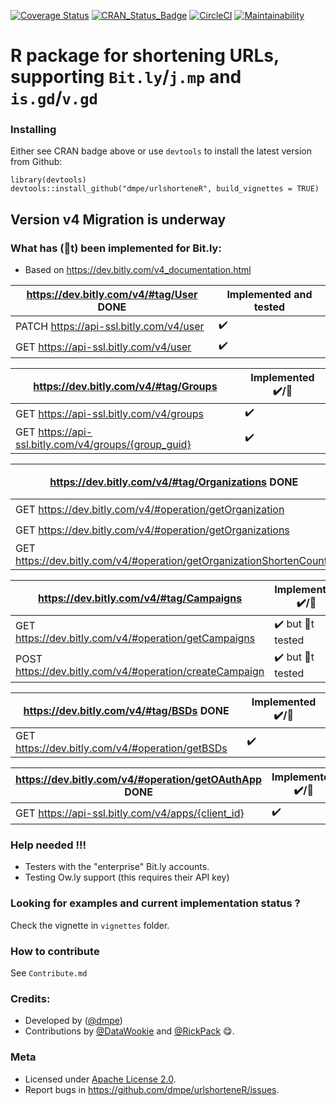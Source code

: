 [![Coverage Status](https://coveralls.io/repos/dmpe/urlshorteneR/badge.svg?branch=master&service=github)](https://coveralls.io/github/dmpe/urlshorteneR?branch=master)
[![CRAN_Status_Badge](http://www.r-pkg.org/badges/version/urlshorteneR)](http://cran.r-project.org/package=urlshorteneR)
[![CircleCI](https://circleci.com/gh/dmpe/urlshorteneR/tree/master.svg?style=svg)](https://circleci.com/gh/dmpe/urlshorteneR/tree/master)
[![Maintainability](https://api.codeclimate.com/v1/badges/369c2a0a1ba107e0c98c/maintainability)](https://codeclimate.com/github/dmpe/urlshorteneR/maintainability)

R package for shortening URLs, supporting `Bit.ly`/`j.mp` and `is.gd`/`v.gd` 
=======

### Installing

Either see CRAN badge above or use `devtools` to install the latest version from Github:

```
library(devtools)
devtools::install_github("dmpe/urlshorteneR", build_vignettes = TRUE)
```

## Version v4 Migration is underway

### What has (🚫t) been implemented for Bit.ly:

- Based on <https://dev.bitly.com/v4_documentation.html>

<https://dev.bitly.com/v4/#tag/User> DONE | Implemented and tested 
------------- | -------------
PATCH https://api-ssl.bitly.com/v4/user | :heavy_check_mark:
GET https://api-ssl.bitly.com/v4/user | :heavy_check_mark: |

<https://dev.bitly.com/v4/#tag/Groups>  | Implemented :heavy_check_mark:/🚫
------------- | -------------
GET https://api-ssl.bitly.com/v4/groups | :heavy_check_mark:
GET https://api-ssl.bitly.com/v4/groups/{group_guid}  | :heavy_check_mark:

<https://dev.bitly.com/v4/#tag/Organizations> DONE | Implemented :heavy_check_mark:/🚫
------------- | -------------
GET https://dev.bitly.com/v4/#operation/getOrganization | :heavy_check_mark:
GET https://dev.bitly.com/v4/#operation/getOrganizations | :heavy_check_mark:
GET https://dev.bitly.com/v4/#operation/getOrganizationShortenCounts | :heavy_check_mark:

<https://dev.bitly.com/v4/#tag/Campaigns> | Implemented :heavy_check_mark:/🚫
------------- | -------------
GET https://dev.bitly.com/v4/#operation/getCampaigns | :heavy_check_mark: but 🚫t tested
POST https://dev.bitly.com/v4/#operation/createCampaign | :heavy_check_mark: but 🚫t tested

<https://dev.bitly.com/v4/#tag/BSDs> DONE | Implemented :heavy_check_mark:/🚫
------------- | -------------
GET https://dev.bitly.com/v4/#operation/getBSDs | :heavy_check_mark:

<https://dev.bitly.com/v4/#operation/getOAuthApp> DONE | Implemented :heavy_check_mark:/🚫 
------------- | ------------- 
GET https://api-ssl.bitly.com/v4/apps/{client_id} | :heavy_check_mark: 


### Help needed !!!

- Testers with the "enterprise" Bit.ly accounts. 
- Testing Ow.ly support (this requires their API key)

### Looking for examples and current implementation status ?

Check the vignette in `vignettes` folder.

### How to contribute 

See `Contribute.md`

### Credits:

- Developed by ([@dmpe](https://www.github.com/dmpe))
- Contributions by [@DataWookie](https://github.com/DataWookie) and [@RickPack](https://github.com/RickPack) :yum:. 

### Meta

- Licensed under [Apache License 2.0](https://tldrlegal.com/license/apache-license-2.0-%28apache-2.0%29).
- Report bugs in <https://github.com/dmpe/urlshorteneR/issues>.


